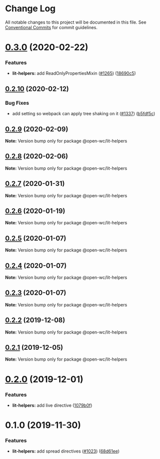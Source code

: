 # Change Log

All notable changes to this project will be documented in this file.
See [Conventional Commits](https://conventionalcommits.org) for commit guidelines.

# [0.3.0](https://github.com/open-wc/open-wc/compare/@open-wc/lit-helpers@0.2.10...@open-wc/lit-helpers@0.3.0) (2020-02-22)


### Features

* **lit-helpers:** add ReadOnlyPropertiesMixin ([#1265](https://github.com/open-wc/open-wc/issues/1265)) ([18690c5](https://github.com/open-wc/open-wc/commit/18690c59acb86885da0546e80d12b4f8b1b3422e))





## [0.2.10](https://github.com/open-wc/open-wc/compare/@open-wc/lit-helpers@0.2.9...@open-wc/lit-helpers@0.2.10) (2020-02-12)


### Bug Fixes

* add setting so webpack can apply tree shaking on it ([#1337](https://github.com/open-wc/open-wc/issues/1337)) ([b5fdf5c](https://github.com/open-wc/open-wc/commit/b5fdf5c2f124913ffd07b97dbbb666661e4ef480))





## [0.2.9](https://github.com/open-wc/open-wc/compare/@open-wc/lit-helpers@0.2.8...@open-wc/lit-helpers@0.2.9) (2020-02-09)

**Note:** Version bump only for package @open-wc/lit-helpers





## [0.2.8](https://github.com/open-wc/open-wc/compare/@open-wc/lit-helpers@0.2.7...@open-wc/lit-helpers@0.2.8) (2020-02-06)

**Note:** Version bump only for package @open-wc/lit-helpers





## [0.2.7](https://github.com/open-wc/open-wc/compare/@open-wc/lit-helpers@0.2.6...@open-wc/lit-helpers@0.2.7) (2020-01-31)

**Note:** Version bump only for package @open-wc/lit-helpers





## [0.2.6](https://github.com/open-wc/open-wc/compare/@open-wc/lit-helpers@0.2.5...@open-wc/lit-helpers@0.2.6) (2020-01-19)

**Note:** Version bump only for package @open-wc/lit-helpers





## [0.2.5](https://github.com/open-wc/open-wc/compare/@open-wc/lit-helpers@0.2.4...@open-wc/lit-helpers@0.2.5) (2020-01-07)

**Note:** Version bump only for package @open-wc/lit-helpers





## [0.2.4](https://github.com/open-wc/open-wc/compare/@open-wc/lit-helpers@0.2.3...@open-wc/lit-helpers@0.2.4) (2020-01-07)

**Note:** Version bump only for package @open-wc/lit-helpers





## [0.2.3](https://github.com/open-wc/open-wc/compare/@open-wc/lit-helpers@0.2.2...@open-wc/lit-helpers@0.2.3) (2020-01-07)

**Note:** Version bump only for package @open-wc/lit-helpers





## [0.2.2](https://github.com/open-wc/open-wc/compare/@open-wc/lit-helpers@0.2.1...@open-wc/lit-helpers@0.2.2) (2019-12-08)

**Note:** Version bump only for package @open-wc/lit-helpers





## [0.2.1](https://github.com/open-wc/open-wc/compare/@open-wc/lit-helpers@0.2.0...@open-wc/lit-helpers@0.2.1) (2019-12-05)

**Note:** Version bump only for package @open-wc/lit-helpers





# [0.2.0](https://github.com/open-wc/open-wc/compare/@open-wc/lit-helpers@0.1.0...@open-wc/lit-helpers@0.2.0) (2019-12-01)


### Features

* **lit-helpers:** add live directive ([1079b0f](https://github.com/open-wc/open-wc/commit/1079b0f3c30a9ca20d9e166e54c2b4a273867db1))





# 0.1.0 (2019-11-30)


### Features

* **lit-helpers:** add spread directives ([#1023](https://github.com/open-wc/open-wc/issues/1023)) ([68d61ee](https://github.com/open-wc/open-wc/commit/68d61eeb5b187430f3c94369272b42cebd0f3df1))

